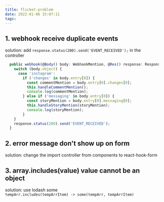 ```yaml
---
title: flicket-problem
date: 2022-01-06 15:07:11
tags:
---
```


## 1. webhook receive duplicate events

solution: add `response.status(200).send('EVENT_RECEIVED');` in the controller

```ts
  public webhook(@Body() body: WebhookMention, @Res() response: Response): void {
    switch (body.object) {
      case 'instagram':
        if ('changes' in body.entry[0]) {
          const commentMention = body.entry[0].changes[0];
          this.handleCommentMention();
          console.log(commentMention);
        } else if ('messaging' in body.entry[0]) {
          const storyMention = body.entry[0].messaging[0];
          this.handleStoryMention(storyMention);
          console.log(storyMention);
        }
    }
    response.status(200).send('EVENT_RECEIVED');
  }
```

## 2. error message don't show up on form

solution: change the import controller from components to react-hook-form

## 3. array.includes(value) value cannot be an object

solution: use lodash some  
`tempArr.includes(tempArrItem) -> some(tempArr, tempArrItem)`
